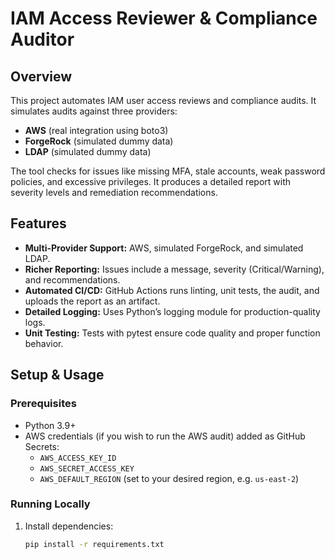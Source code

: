 # IAM Access Reviewer & Compliance Auditor

## Overview
This project automates IAM user access reviews and compliance audits. It simulates audits against three providers:
- **AWS** (real integration using boto3)
- **ForgeRock** (simulated dummy data)
- **LDAP** (simulated dummy data)

The tool checks for issues like missing MFA, stale accounts, weak password policies, and excessive privileges. It produces a detailed report with severity levels and remediation recommendations.

## Features
- **Multi-Provider Support:** AWS, simulated ForgeRock, and simulated LDAP.
- **Richer Reporting:** Issues include a message, severity (Critical/Warning), and recommendations.
- **Automated CI/CD:** GitHub Actions runs linting, unit tests, the audit, and uploads the report as an artifact.
- **Detailed Logging:** Uses Python’s logging module for production-quality logs.
- **Unit Testing:** Tests with pytest ensure code quality and proper function behavior.

## Setup & Usage

### Prerequisites
- Python 3.9+
- AWS credentials (if you wish to run the AWS audit) added as GitHub Secrets:
  - `AWS_ACCESS_KEY_ID`
  - `AWS_SECRET_ACCESS_KEY`
  - `AWS_DEFAULT_REGION` (set to your desired region, e.g. `us-east-2`)

### Running Locally
1. Install dependencies:
   ```bash
   pip install -r requirements.txt
